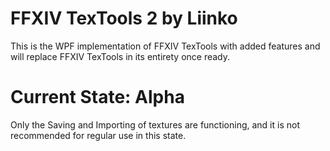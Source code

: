
# FFXIV TexTools 2 by Liinko
This is the WPF implementation of FFXIV TexTools with added features and will replace FFXIV TexTools in its entirety once ready.

# Current State: Alpha
Only the Saving and Importing of textures are functioning, and it is not recommended for regular use in this state.
